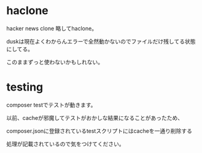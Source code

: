 # haclone

hacker news clone 略してhaclone。

duskは現在よくわからんエラーで全然動かないのでファイルだけ残してる状態にしてる。

このままずっと使わないかもしれない。

# testing

composer testでテストが動きます。

以前、cacheが邪魔してテストがおかしな結果になることがあったため、

composer.jsonに登録されているtestスクリプトにはcacheを一通り削除する

処理が記載されているので気をつけてください。
